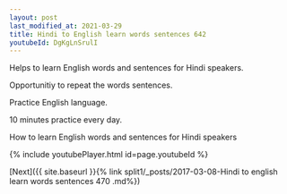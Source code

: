 ```yaml
---
layout: post
last_modified_at: 2021-03-29
title: Hindi to English learn words sentences 642 
youtubeId: DgKgLnSrulI
---
```

 
 
Helps to learn English words and sentences for Hindi speakers.

Opportunitiy to repeat the words sentences. 

Practice English language. 
 
10 minutes practice every day. 
 
How to learn English words and sentences for Hindi speakers 
 
{% include youtubePlayer.html id=page.youtubeId %}
 
 
[Next]({{ site.baseurl }}{% link  split1/_posts/2017-03-08-Hindi to english learn words sentences 470 .md%})
 

